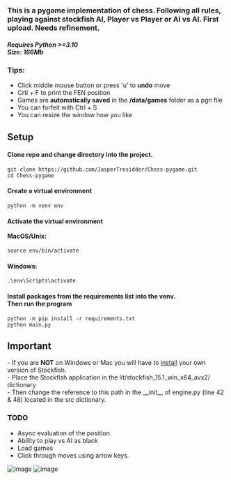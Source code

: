<h3>This is a pygame implementation of chess. Following all rules, playing against stockfish AI, Player vs Player or AI vs AI.
First upload. Needs refinement. </h3>

<h5>Requires Python >=3.10 <br>
Size: 166Mb</h5>

### Tips:
- Click middle mouse button or press 'u' to <b>undo</b> move 
- Crtl + F to print the FEN position
- Games are <b>automatically saved</b> in the <b>/data/games</b> folder as a pgn file
- You can forfeit with Ctrl + S
- You can resize the window how you like 


## Setup
<h4>Clone repo and change directory into the project.</h4>
<code>git clone https://github.com/JasperTresidder/Chess-pygame.git </code><br>
<code>cd Chess-pygame</code>
<h4>Create a virtual environment</h4>
<code>python -m venv env</code>
<h4>Activate the virtual environment 
<br><br>
MacOS/Unix:</h4>
<code>source env/bin/activate</code>
<h4>Windows:</h4>
<code>.\env\Scripts\activate</code>
<h4>Install packages from the requirements list into the venv. <br> Then run the program</h4>
<code>python -m pip install -r requirements.txt </code><br>
<code>python main.py</code>

## Important
<div class="box">
- If you are <b>NOT</b> on Windows or Mac you will have to <a href="https://stockfishchess.org/download/">install</a> your own version of Stockfish.<br>
- Place the Stockfish application in the lit/stockfish_15.1_win_x64_avx2/ dictionary<br>
- Then change the reference to this path in the __init__ of engine.py (line 42 & 48) located in the src dictionary. 
</div>

### TODO
- Async evaluation of the position. 
- Ability to play vs AI as black
- Load games
- Click through moves using arrow keys.

![image](https://github.com/JasperTresidder/Chess-pygame/assets/51917264/2665b390-faa4-41a9-aff3-b8b0884b3623)
![image](https://github.com/JasperTresidder/Chess-pygame/assets/51917264/f5e4a61b-5c11-4e92-93ff-e2bcb222ed1c)
